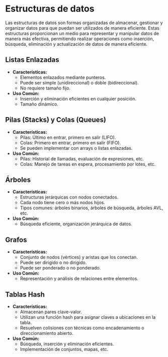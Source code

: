 # Estructuras de datos
Las estructuras de datos son formas organizadas de almacenar, gestionar y organizar datos para que puedan ser utilizados de manera eficiente. Estas estructuras proporcionan un medio para representar y manipular datos de manera más efectiva, permitiendo realizar operaciones como inserción, búsqueda, eliminación y actualización de datos de manera eficiente.
## Listas Enlazadas
- **Características:**
	- Elementos enlazados mediante punteros.
	- Puede ser simple (unidireccional) o doble (bidireccional).
	- No requiere tamaño fijo.
- **Uso Común:**
	- Inserción y eliminación eficientes en cualquier posición.
	- Tamaño dinámico.
## Pilas (Stacks) y Colas (Queues)
- **Características:**
  - Pilas: Último en entrar, primero en salir (LIFO).
  - Colas: Primero en entrar, primero en salir (FIFO).
  - Se pueden implementar con arrays o listas enlazadas.
- **Uso Común:**
  - Pilas: Historial de llamadas, evaluación de expresiones, etc.
  - Colas: Manejo de tareas en espera, procesamiento por lotes, etc.
## Árboles
- **Características:**
  - Estructuras jerárquicas con nodos conectados.
  - Cada nodo tiene cero o más nodos hijos.
  - Tipos comunes: árboles binarios, árboles de búsqueda, árboles AVL, etc.
- **Uso Común:**
  - Búsqueda eficiente, organización jerárquica de datos.
## Grafos
- **Características:**
  - Conjunto de nodos (vértices) y aristas que los conectan.
  - Puede ser dirigido o no dirigido.
  - Puede ser ponderado o no ponderado.
- **Uso Común:**
  - Representación y análisis de relaciones entre elementos.
## Tablas Hash
- **Características:**
  - Almacenan pares clave-valor.
  - Utilizan una función hash para asignar claves a ubicaciones en la tabla.
  - Resuelven colisiones con técnicas como encadenamiento o direccionamiento abierto.
- **Uso Común:**
  - Búsqueda, inserción y eliminación eficientes.
  - Implementación de conjuntos, mapas, etc.